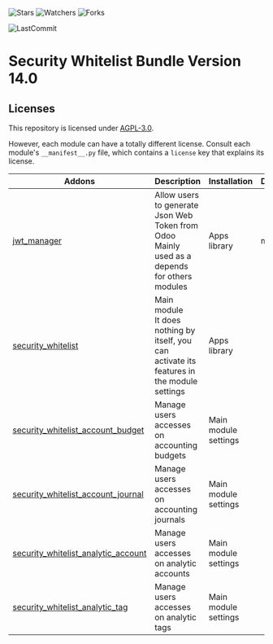 ![Stars](https://img.shields.io/github/stars/nymtech-odoo/security_whitelist?style=social)
![Watchers](https://img.shields.io/github/watchers/nymtech-odoo/security_whitelist?style=social)
![Forks](https://img.shields.io/github/forks/nymtech-odoo/security_whitelist?style=social)

![LastCommit](https://img.shields.io/github/last-commit/nymtech-odoo/security_whitelist?color=green)

# Security Whitelist Bundle Version 14.0

## Licenses

This repository is licensed under [AGPL-3.0](LICENSE).

However, each module can have a totally different license. Consult each module's `__manifest__.py` file, which contains a `license` key
that explains its license.

| Addons                                                                     | Description                                                                                      | Installation         | Dependencies |
| -------------------------------------------------------------------------- | ------------------------------------------------------------------------------------------------ | -------------------- | ------------ |
| [jwt_manager](jwt_manager/)                                                | Allow users to generate Json Web Token from Odoo<br/>Mainly used as a depends for others modules | Apps library         | mail         |
| [security_whitelist](security_whitelist)                                   | Main module<br/>It does nothing by itself, you can activate its features in the module settings  | Apps library         |              |
| [security_whitelist_account_budget](security_whitelist_account_budget)     | Manage users accesses on accounting budgets                                                      | Main module settings |              |
| [security_whitelist_account_journal](security_whitelist_account_journal)   | Manage users accesses on accounting journals                                                     | Main module settings |              |
| [security_whitelist_analytic_account](security_whitelist_analytic_account) | Manage users accesses on analytic accounts                                                       | Main module settings |              |
| [security_whitelist_analytic_tag](security_whitelist_analytic_tag)         | Manage users accesses on analytic tags                                                           | Main module settings |              |
